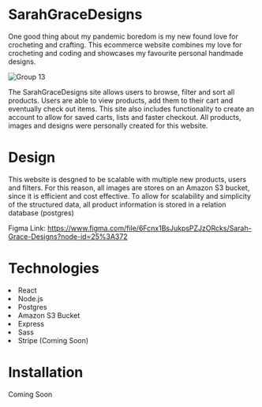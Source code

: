 # SarahGraceDesigns 
One good thing about my pandemic boredom is my new found love for crocheting and crafting. This ecommerce website combines my love for crocheting and coding and showcases my favourite personal handmade designs.

![Group 13](https://user-images.githubusercontent.com/60834355/164145477-efc5282c-2eb8-4c2e-856f-437a8b203c16.png)

The SarahGraceDesigns site allows users to browse, filter and sort all products. 
Users are able to view products, add them to their cart and eventually check out items. This site also includes functionality to create an account
to allow for saved carts, lists and faster checkout. All products, images and designs were personally created for this website.

# Design 
This website is desgned to be scalable with multiple new products, users and filters. For this reason, all images are stores on an Amazon S3 bucket, since it is efficient 
and cost effective. To allow for scalability and simplicity of the structured data, all product information is stored in a relation database (postgres)

Figma Link: https://www.figma.com/file/6Fcnx1BsJukpsPZJzORcks/Sarah-Grace-Designs?node-id=25%3A372

# Technologies
<li> React </li>
<li> Node.js </li>
<li> Postgres </li>
<li> Amazon S3 Bucket </li>
<li> Express </li>
<li> Sass </li>
<li> Stripe (Coming Soon)</li>

# Installation 
Coming Soon


